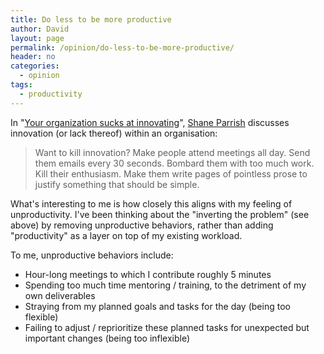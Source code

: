 ```yaml
---
title: Do less to be more productive
author: David
layout: page
permalink: /opinion/do-less-to-be-more-productive/
header: no
categories:
  - opinion
tags:
  - productivity
---
```

In "[Your organization sucks at innovating][1]", [Shane Parrish][2] discusses innovation (or lack thereof) within an organisation:

> Want to kill innovation? Make people attend meetings all day. Send them emails every 30 seconds. Bombard them with too much work. Kill their enthusiasm. Make them write pages of pointless prose to justify something that should be simple.

What's interesting to me is how closely this aligns with my feeling of unproductivity. I've been thinking about the "inverting the problem" (see above) by removing unproductive behaviors, rather than adding "productivity" as a layer on top of my existing workload.

To me, unproductive behaviors include:

  * Hour-long meetings to which I contribute roughly 5 minutes
  * Spending too much time mentoring / training, to the detriment of my own deliverables
  * Straying from my planned goals and tasks for the day (being too flexible)
  * Failing to adjust / reprioritize these planned tasks for unexpected but important changes (being too inflexible)

 [1]: http://www.farnamstreetblog.com/2013/11/your-organization-sucks-at-innovating/
 [2]: https://twitter.com/farnamstreet
